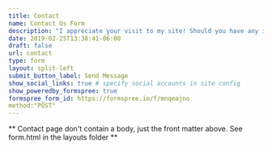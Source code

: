 ```yaml
---
title: Contact
name: Contact Us Form
description: "I appreciate your visit to my site! Should you have any inquiries or wish to connect, please don't hesitate to reach out."
date: 2019-02-25T13:38:41-06:00
draft: false
url: contact
type: form
layout: split-left
submit_button_label: Send Message
show_social_links: true # specify social accounts in site config
show_poweredby_formspree: true
formspree_form_id: https://formspree.io/f/mnqeajno
method:"POST"
---
```


** Contact page don't contain a body, just the front matter above.
See form.html in the layouts folder **
